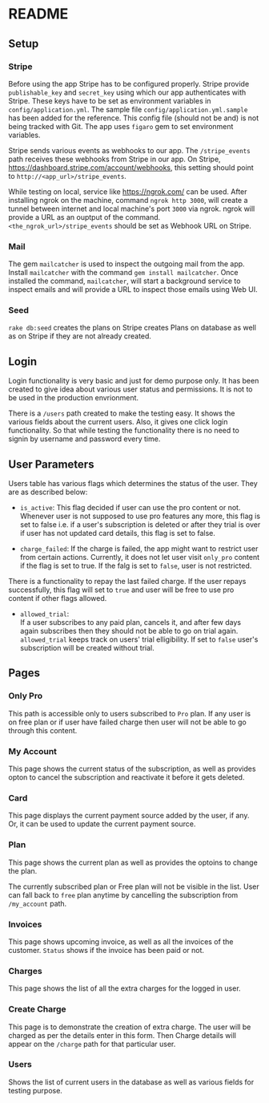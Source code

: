 # README

## Setup

### Stripe

Before using the app Stripe has to be configured properly. Stripe provide `publishable_key` and `secret_key` using which our app authenticates with Stripe. These keys have to be set as environment variables in `config/application.yml`. The sample file `config/application.yml.sample` has been added for the reference. This config file (should not be and) is not being tracked with Git. The app uses `figaro` gem to set environment variables.

Stripe sends various events as webhooks to our app. The `/stripe_events` path receives these webhooks from Stripe in our app. On Stripe, <https://dashboard.stripe.com/account/webhooks>, this setting should point to `http://<app_url>/stripe_events`.

While testing on local, service like <https://ngrok.com/> can be used. After installing ngrok on the machine, command `ngrok http 3000`, will create a tunnel between internet and local machine's port `3000` via ngrok. ngrok will provide a URL as an ouptput of the command. `<the_ngrok_url>/stripe_events` should be set as Webhook URL on Stripe.

### Mail

The gem `mailcatcher` is used to inspect the outgoing mail from the app. Install `mailcatcher` with the command `gem install mailcatcher`. Once installed the command, `mailcatcher`, will start a background service to inspect emails and will provide a URL to inspect those emails using Web UI.

### Seed

`rake db:seed` creates the plans on Stripe creates Plans on database as well as on Stripe if they are not already created.

## Login

Login functionality is very basic and just for demo purpose only. It has been created to give idea about various user status and permissions. It is not to be used in the production envrionment.

There is a `/users` path created to make the testing easy. It shows the various fields about the current users. Also, it gives one click login functionality. So that while testing the functionality there is no need to signin by username and password every time.

## User Parameters

Users table has various flags which determines the status of the user. They are as described below:

 - `is_active`:
This flag decided if user can use the pro content or not. Whenever user is not supposed to use pro features any more, this flag is set to false i.e. if a user's subscription is deleted or after they trial is over if user has not updated card details, this flag is set to false.

 - `charge_failed`:
If the charge is failed, the app might want to restrict user from certain actions. Currently, it does not let user visit `only_pro` content if the flag is set to true. If the falg is set to `false`, user is not restricted.

There is a functionality to repay the last failed charge. If the user repays successfully, this flag will set to `true` and user will be free to use pro content if other flags allowed.

 - `allowed_trial`:  
If a user subscribes to any paid plan, cancels it, and after few days again subscribes then they should not be able to go on trial again. `allowed_trial` keeps track on users' trial elligibility. If set to `false` user's subscription will be created without trial.

## Pages

### Only Pro

This path is accessible only to users subscribed to `Pro` plan. If any user is on free plan or if user have failed charge then user will not be able to go through this content.

### My Account

This page shows the current status of the subscription, as well as provides opton to cancel the subscription and reactivate it before it gets deleted.

### Card

This page displays the current payment source added by the user, if any. Or, it can be used to update the current payment source.

### Plan

This page shows the current plan as well as provides the optoins to change the plan.

The currently subscribed plan or Free plan will not be visible in the list.
User can fall back to `free` plan anytime by cancelling the subscription from `/my_account` path.

### Invoices

This page shows upcoming invoice, as well as all the invoices of the customer. `Status` shows if the invoice has been paid or not.

### Charges

This page shows the list of all the extra charges for the logged in user.

### Create Charge

This page is to demonstrate the creation of extra charge. The user will be charged as per the details enter in this form. Then Charge details will appear on the `/charge` path for that particular user. 

### Users

Shows the list of current users in the database as well as various fields for testing purpose.
